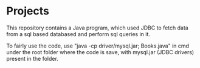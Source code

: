 # Projects
This repository contains a Java program, which used JDBC to fetch data from a sql based databased and perform sql queries in it.

To fairly use the code, use "java -cp driver/mysql.jar; Books.java" in cmd under the root folder where the code is save, with mysql.jar (JDBC drivers) present in the folder.

